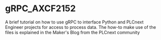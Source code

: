 # gRPC_AXCF2152
A brief tutorial on how to use gRPC to interface Python and PLCnext Engineer projects for access to process data.
The how-to make use of the files is explained in the Maker's Blog from the PLCnext community
